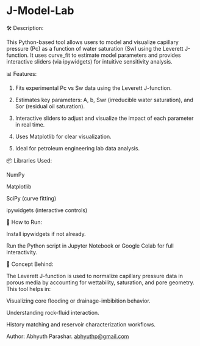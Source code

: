 # J-Model-Lab

🛠 Description:

This Python-based tool allows users to model and visualize capillary pressure (Pc) as a function of water saturation (Sw) using the Leverett J-function. It uses curve_fit to estimate model parameters and provides interactive sliders (via ipywidgets) for intuitive sensitivity analysis.

📊 Features:

1. Fits experimental Pc vs Sw data using the Leverett J-function.

2. Estimates key parameters: A, b, Swr (irreducible water saturation), and Sor (residual oil saturation).

3. Interactive sliders to adjust and visualize the impact of each parameter in real time.

4. Uses Matplotlib for clear visualization.

5. Ideal for petroleum engineering lab data analysis.


📦 Libraries Used:

NumPy

Matplotlib

SciPy (curve fitting)

ipywidgets (interactive controls)

🚀 How to Run:

Install ipywidgets if not already.

Run the Python script in Jupyter Notebook or Google Colab for full interactivity.

🧠 Concept Behind:

The Leverett J-function is used to normalize capillary pressure data in porous media by accounting for wettability, saturation, and pore geometry. This tool helps in:

Visualizing core flooding or drainage-imbibition behavior.

Understanding rock-fluid interaction.

History matching and reservoir characterization workflows.

Author:
Abhyuth Parashar.
abhyuthp@gmail.com
